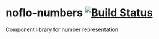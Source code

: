 # noflo-numbers [![Build Status](https://secure.travis-ci.org/razueroh/noflo-numbers.png?branch=master)](http://travis-ci.org/razueroh/noflo-numbers)

Component library for number representation
